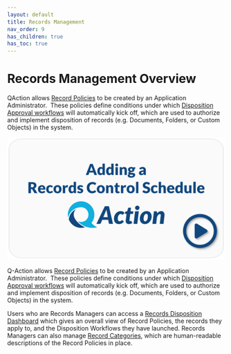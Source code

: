 ```yaml
---
layout: default
title: Records Management
nav_order: 9
has_children: true
has_toc: true
---
```

# Records Management Overview

QAction allows [Record Policies](/docs/records-management/create-a-record-policy) to be created by an Application Administrator.  These policies define conditions under which [Disposition Approval workflows](/docs/records-management/disposition-approval-workflow) will automatically kick off, which are used to authorize and implement disposition of records (e.g. Documents, Folders, or Custom Objects) in the system.

<div onclick="this.nextElementSibling.style.display='block'; this.style.display='none'">
   <img src="/assets/svg/yt-ERM-thumbnail.svg" style="cursor:pointer" />
</div>
<div style="display:none">
    <iframe width="560" height="315" src="https://www.youtube-nocookie.com/embed/9DPXWFWG5mM?si=pH5awErLz3CzPPWd&amp;controls=0" title="Adding a Records Control Schedule in Q-Action" frameborder="0" allow="accelerometer; autoplay; clipboard-write; encrypted-media; gyroscope; picture-in-picture; web-share" referrerpolicy="strict-origin-when-cross-origin" allowfullscreen></iframe>
</div>

Q-Action allows [Record Policies](/docs/records-management/create-a-record-policy) to be created by an Application Administrator.  These policies define conditions under which [Disposition Approval workflows](/docs/records-management/disposition-approval-workflow) will automatically kick off, which are used to authorize and implement disposition of records (e.g. Documents, Folders, or Custom Objects) in the system.

Users who are Records Managers can access a [Records Disposition Dashboard](/docs/records-management/records-disposition-dashboard) which gives an overall view of Record Policies, the records they apply to, and the Disposition Workflows they have launched. Records Managers can also manage [Record Categories](/docs/records-management/policies-categories), which are human-readable descriptions of the Record Policies in place.